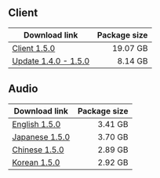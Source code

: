 ## Client

| Download link | Package size |
| ------------- | ------------:|
| [Client 1.5.0](https://autopatchos.starrails.com/client/download/20231103104955_cqUaz5ynWxXulVjV/PC/StarRail_1.5.0.zip) | 19.07 GB | 
| [Update 1.4.0 - 1.5.0](https://autopatchos.starrails.com/client/hkrpg_global/35/game_1.4.0_1.5.0_hdiff_VY6cEUXfgnhjZPKi.zip) | 8.14 GB |


## Audio

| Download link | Package size |
| ------------- | ------------:|
| [English 1.5.0](https://autopatchos.starrails.com/client/download/20231103104955_cqUaz5ynWxXulVjV/PC/English.zip) | 3.41 GB |
| [Japanese 1.5.0](https://autopatchos.starrails.com/client/download/20231103104955_cqUaz5ynWxXulVjV/PC/Japanese.zip) | 3.70 GB |
| [Chinese 1.5.0](https://autopatchos.starrails.com/client/download/20231103104955_cqUaz5ynWxXulVjV/PC/Chinese.zip) | 2.89 GB |
| [Korean 1.5.0](https://autopatchos.starrails.com/client/download/20231103104955_cqUaz5ynWxXulVjV/PC/Korean.zip) | 2.92 GB |
